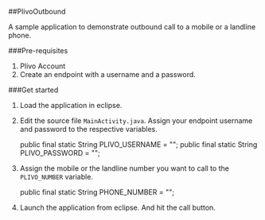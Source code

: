 ##PlivoOutbound

A sample application to demonstrate outbound call to a mobile or a landline phone.

###Pre-requisites

1. Plivo Account
2. Create an endpoint with a username and a password.


###Get started

1. Load the application in eclipse.
2. Edit the source file `MainActivity.java`. Assign your endpoint username and password to the respective variables.


    public final static String PLIVO_USERNAME = "";
    public final static String PLIVO_PASSWORD = "";


3. Assign the mobile or the landline number you want to call to the `PLIVO_NUMBER` variable.


    public final static String PHONE_NUMBER = "";


4. Launch the application from eclipse. And hit the call button.



